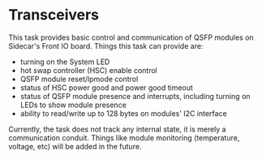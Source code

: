 # Transceivers

This task provides basic control and communication of QSFP modules on
Sidecar's Front IO board. Things this task can provide are:

- turning on the System LED
- hot swap controller (HSC) enable control
- QSFP module reset/lpmode control
- status of HSC power good and power good timeout
- status of QSFP module presence and interrupts, including turning on LEDs to show
module presence
- ability to read/write up to 128 bytes on modules' I2C interface

Currently, the task does not track any internal state, it is merely a
communication conduit. Things like module monitoring (temperature, voltage, etc)
will be added in the future.
